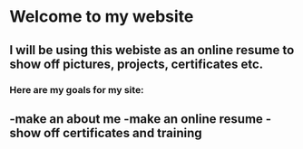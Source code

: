 # Welcome to my website
## I will be using this webiste as an online resume to show off pictures, projects, certificates etc. 
### Here are my goals for my site:
-make an about me
-make an online resume
-show off certificates and training
- 
